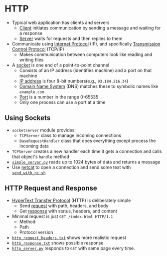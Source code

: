 # HTTP

-   Typical web application has clients and servers
    -   [Client](g:client) initiates communication by sending a message and waiting for a response
    -   [Server](g:server) waits for requests and then replies to them
-   Communicate using [Internet Protocol](g:ip) (IP), and specifically [Transmission Control Protocol](g:tcp) (TCP/IP)
    -   Makes communication between computers look like reading and writing files
-   A [socket](g:socket) is one end of a point-to-point channel
    -   Consists of an IP address (identifies machine) and a port on that machine
    -   [IP address](g:ip-address) is four 8-bit numbers(e.g., `93.184.216.34`)
    -   [Domain Name System](g:dns) (DNS) matches these to symbolic names like `example.com`
    -   [Port](g:port) is a number in the range 0-65535
    -   Only one process can use a port at a time

## Using Sockets

-   `socketserver` module provides:
    -   `TCPServer` class to manage incoming connections
    -   `BaseRequestHandler` class that does everything except process the incoming data
-   `TCPServer` creates a new handler each time it gets a connection and calls that object's `handle` method
-   [`simple_server.py`](./simple_server.py) reads up to 1024 bytes of data and returns a message
-   Use [netcat][netcat] to open a connection and send some text with [`send_with_nc.sh`](./send_with_nc.sh)

## HTTP Request and Response

-   [HyperText Transfer Protocol](g:http) (HTTP) is deliberately simple
    -   Send [request](g:http-request) with path, headers, and body
    -   Get [response](g:http-response) with status, headers, and content
-   Minimal request is just `GET /index.html HTTP/1.1`
    -   Method
    -   Path
    -   Protocol version
-   [`http_request_headers.txt`](./http_request_headers.txt) shows more realistic request
-   [`http_response.txt`](./http_response.txt) shows possible response
-   [`http_server.py`](./http_server.py) responds to `GET` with same page every time.

[netcat]: https://en.wikipedia.org/wiki/Netcat

